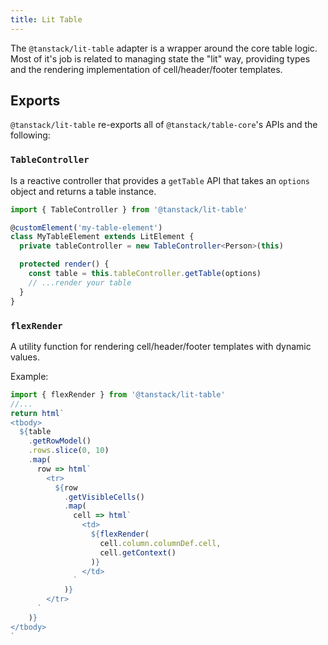 ```yaml
---
title: Lit Table
---
```


The `@tanstack/lit-table` adapter is a wrapper around the core table logic. Most of it's job is related to managing state the "lit" way, providing types and the rendering implementation of cell/header/footer templates.

## Exports

`@tanstack/lit-table` re-exports all of `@tanstack/table-core`'s APIs and the following:

### `TableController`

Is a reactive controller that provides a `getTable` API that takes an `options` object and returns a table instance.

```ts
import { TableController } from '@tanstack/lit-table'

@customElement('my-table-element')
class MyTableElement extends LitElement {
  private tableController = new TableController<Person>(this)

  protected render() {
    const table = this.tableController.getTable(options)
    // ...render your table
  }
}
```

### `flexRender`

A utility function for rendering cell/header/footer templates with dynamic values.

Example:

```jsx
import { flexRender } from '@tanstack/lit-table'
//...
return html`
<tbody>
  ${table
    .getRowModel()
    .rows.slice(0, 10)
    .map(
      row => html`
        <tr>
          ${row
            .getVisibleCells()
            .map(
              cell => html`
                <td>
                  ${flexRender(
                    cell.column.columnDef.cell,
                    cell.getContext()
                  )}
                </td>
              `
            )}
        </tr>
      `
    )}
</tbody>
`
```
